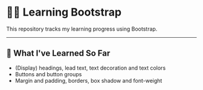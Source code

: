 # 👨‍💻 Learning Bootstrap

This repository tracks my learning progress using Bootstrap. 



-----



## 🧠 What I've Learned So Far

- (Display) headings, lead text, text decoration and text colors
- Buttons and button groups
- Margin and padding, borders, box shadow and font-weight